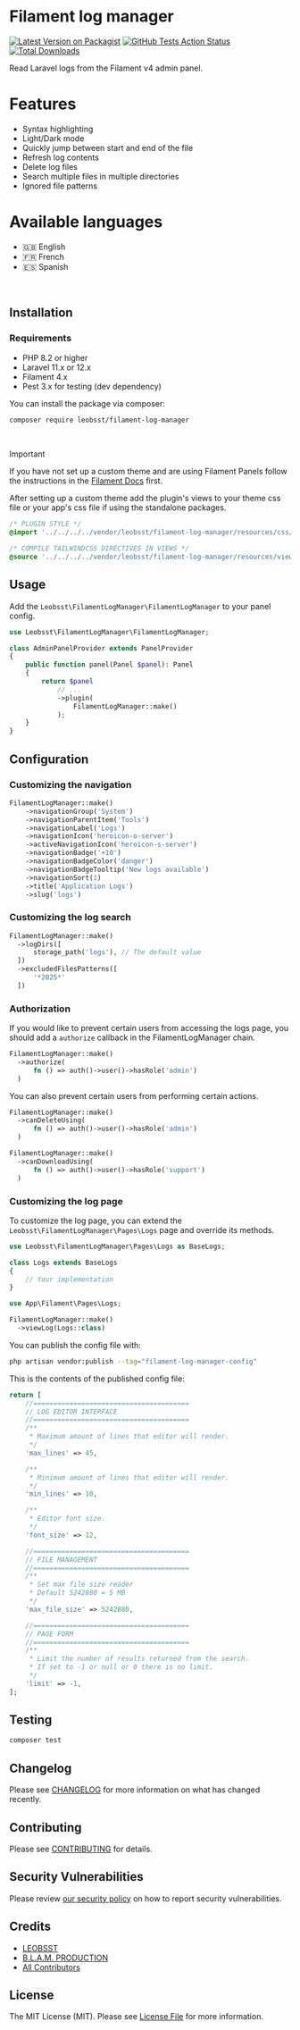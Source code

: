 # Filament log manager

[![Latest Version on Packagist](https://img.shields.io/packagist/v/leobsst/filament-log-manager.svg?style=flat-square)](https://packagist.org/packages/leobsst/filament-log-manager)
[![GitHub Tests Action Status](https://img.shields.io/github/actions/workflow/status/leobsst/filament-log-manager/run-tests.yml?branch=main&label=tests&style=flat-square)](https://github.com/leobsst/filament-log-manager/actions?query=workflow%3Arun-tests+branch%3Amain)
[![Total Downloads](https://img.shields.io/packagist/dt/leobsst/filament-log-manager.svg?style=flat-square)](https://packagist.org/packages/leobsst/filament-log-manager)

Read Laravel logs from the Filament v4 admin panel.

# Features

- Syntax highlighting
- Light/Dark mode
- Quickly jump between start and end of the file
- Refresh log contents
- Delete log files
- Search multiple files in multiple directories
- Ignored file patterns

# Available languages

- 🇬🇧 English
- 🇫🇷 French
- 🇪🇸 Spanish

<br>

## Installation

### Requirements

- PHP 8.2 or higher
- Laravel 11.x or 12.x
- Filament 4.x
- Pest 3.x for testing (dev dependency)

You can install the package via composer:

```bash
composer require leobsst/filament-log-manager
```

<br>

> [!IMPORTANT]
> If you have not set up a custom theme and are using Filament Panels follow the instructions in the [Filament Docs](https://filamentphp.com/docs/4.x/styling/overview#creating-a-custom-theme) first.

After setting up a custom theme add the plugin's views to your theme css file or your app's css file if using the standalone packages.

```css
/* PLUGIN STYLE */
@import '../../../../vendor/leobsst/filament-log-manager/resources/css/index.css';

/* COMPILE TAILWINDCSS DIRECTIVES IN VIEWS */
@source '../../../../vendor/leobsst/filament-log-manager/resources/views/**/*.blade.php';
```

## Usage

Add the `Leobsst\FilamentLogManager\FilamentLogManager` to your panel config.

```php
use Leobsst\FilamentLogManager\FilamentLogManager;

class AdminPanelProvider extends PanelProvider
{
    public function panel(Panel $panel): Panel
    {
        return $panel
            // ...
            ->plugin(
                FilamentLogManager::make()
            );
    }
}
```

## Configuration

### Customizing the navigation

```php
FilamentLogManager::make()
    ->navigationGroup('System')
    ->navigationParentItem('Tools')
    ->navigationLabel('Logs')
    ->navigationIcon('heroicon-o-server')
    ->activeNavigationIcon('heroicon-s-server')
    ->navigationBadge('+10')
    ->navigationBadgeColor('danger')
    ->navigationBadgeTooltip('New logs available')
    ->navigationSort(1)
    ->title('Application Logs')
    ->slug('logs')
```

### Customizing the log search

```php
FilamentLogManager::make()
  ->logDirs([
      storage_path('logs'), // The default value
  ])
  ->excludedFilesPatterns([
      '*2025*'
  ])
```

### Authorization
If you would like to prevent certain users from accessing the logs page, you should add a `authorize` callback in the FilamentLogManager chain.

```php
FilamentLogManager::make()
  ->authorize(
      fn () => auth()->user()->hasRole('admin')
  )
```

You can also prevent certain users from performing certain actions.

```php
FilamentLogManager::make()
  ->canDeleteUsing(
      fn () => auth()->user()->hasRole('admin')
  )
```

```php
FilamentLogManager::make()
  ->canDownloadUsing(
      fn () => auth()->user()->hasRole('support')
  )
```

### Customizing the log page

To customize the log page, you can extend the `Leobsst\FilamentLogManager\Pages\Logs` page and override its methods.
    
```php
use Leobsst\FilamentLogManager\Pages\Logs as BaseLogs;

class Logs extends BaseLogs
{
    // Your implementation
}
```

```php
use App\Filament\Pages\Logs;

FilamentLogManager::make()
  ->viewLog(Logs::class)
```

You can publish the config file with:

```bash
php artisan vendor:publish --tag="filament-log-manager-config"
```

This is the contents of the published config file:

```php
return [
    //=======================================
    // LOG EDITOR INTERFACE
    //=======================================
    /**
     * Maximum amount of lines that editor will render.
     */
    'max_lines' => 45,

    /**
     * Minimum amount of lines that editor will render.
     */
    'min_lines' => 10,

    /**
     * Editor font size.
     */
    'font_size' => 12,

    //=======================================
    // FILE MANAGEMENT
    //=======================================
    /**
     * Set max file size reader
     * Default 5242880 = 5 MB
     */
    'max_file_size' => 5242880,

    //=======================================
    // PAGE FORM
    //=======================================
    /**
     * Limit the number of results returned from the search.
     * If set to -1 or null or 0 there is no limit.
     */
    'limit' => -1,
];
```

## Testing

```bash
composer test
```

## Changelog

Please see [CHANGELOG](CHANGELOG.md) for more information on what has changed recently.

## Contributing

Please see [CONTRIBUTING](CONTRIBUTING.md) for details.

## Security Vulnerabilities

Please review [our security policy](../../security/policy) on how to report security vulnerabilities.

## Credits

- [LEOBSST](https://github.com/leobsst)
- [B.L.A.M. PRODUCTION](https://linksly.fr/BLAM-PRODUCTION)
- [All Contributors](../../contributors)

## License

The MIT License (MIT). Please see [License File](LICENSE.md) for more information.
